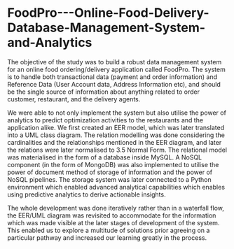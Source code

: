 # FoodPro---Online-Food-Delivery-Database-Management-System-and-Analytics
The objective of the study was to build a robust data management system for an online food ordering/delivery application called FoodPro. The system is to handle both transactional data (payment and order information) and Reference Data (User Account data, Address Information etc), and should be the single source of information about anything related to order customer, restaurant, and the delivery agents. 

We were able to not only implement the system but also utilise the power of analytics to predict optimization activities to the restaurants and the application alike. We first created an EER model, which was later translated into a UML class diagram. The relation modelling was done considering the cardinalities and the relationships mentioned in the EER diagram, and later the relations were later normalised to 3.5 Normal Form. The relational model was materialised in the form of a database inside MySQL. A NoSQL component (in the form of MongoDB) was also implemented to utilise the power of document method of storage of information and the power of NoSQL pipelines. The storage system was later connected to a Python environment which enabled advanced analytical capabilities which enables using predictive analytics to derive actionable insights. 

The whole development was done iteratively rather than in a waterfall flow, the EER/UML diagram was revisited to accommodate for the information which was made visible at the later stages of development of the system. This enabled us to explore a multitude of solutions prior agreeing on a particular pathway and increased our learning greatly in the process.
